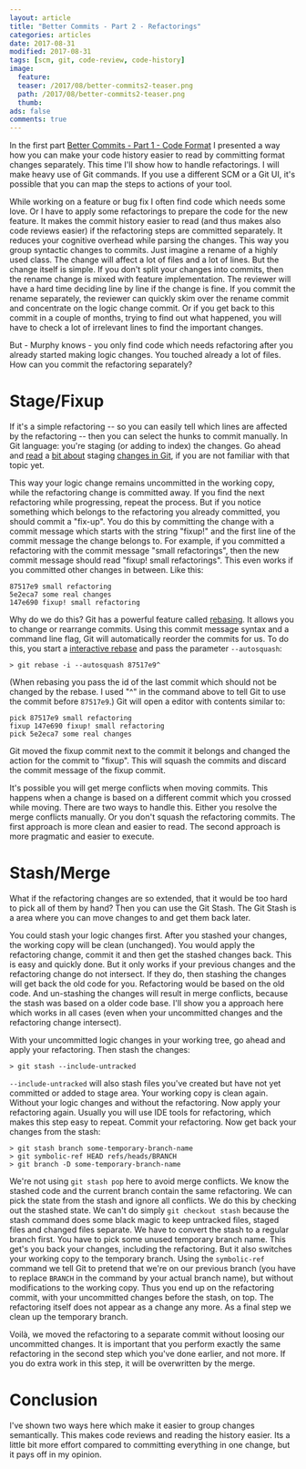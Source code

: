 ```yaml
---
layout: article
title: "Better Commits - Part 2 - Refactorings"
categories: articles
date: 2017-08-31
modified: 2017-08-31
tags: [scm, git, code-review, code-history]
image:
  feature: 
  teaser: /2017/08/better-commits2-teaser.png
  path: /2017/08/better-commits2-teaser.png
  thumb: 
ads: false
comments: true
---
```



In the first part [Better Commits - Part 1 - Code Format]({{site.url}}/2017/08/better-commits-1-code-format.html) I presented a way how you can make your code history easier to read by committing format changes separately. This time I'll show how to handle refactorings. I will make heavy use of Git commands. If you use a different SCM or a Git UI, it's possible that you can map the steps to actions of your tool.

While working on a feature or bug fix I often find code which needs some love. Or I have to apply some refactorings to prepare the code for the new feature. It makes the commit history easier to read (and thus makes also code reviews easier) if the refactoring steps are committed separately. It reduces your cognitive overhead while parsing the changes. This way you group syntactic changes to commits.
Just imagine a rename of a highly used class. The change will affect a lot of files and a lot of lines. But the change itself is simple. If you don't split your changes into commits, then the rename change is mixed with feature implementation. The reviewer will have a hard time deciding line by line if the change is fine. If you commit the rename separately, the reviewer can quickly skim over the rename commit and concentrate on the logic change commit. Or if you get back to this commit in a couple of months, trying to find out what happened, you will have to check a lot of irrelevant lines to find the important changes.

But - Murphy knows - you only find code which needs refactoring after you already started making logic changes. You touched already a lot of files. How can you commit the refactoring separately?

# Stage/Fixup

If it's a simple refactoring -- so you can easily tell which lines are affected by the refactoring -- then you can select the hunks to commit manually. In Git language: you're staging (or adding to index) the changes. Go ahead and [read](https://git-scm.com/book/en/v2/Getting-Started-Git-Basics#_the_three_states) a [bit about](https://githowto.com/staging_changes) staging [changes in Git](https://softwareengineering.stackexchange.com/questions/119782/what-does-stage-mean-in-git), if you are not familiar with that topic yet.

This way your logic change remains uncommitted in the working copy, while the refactoring change is committed away. If you find the next refactoring while progressing, repeat the process. But if you notice something which belongs to the refactoring you already committed, you should commit a "fix-up". You do this by committing the change with a commit message which starts with the string "fixup!" and the first line of the commit message the change belongs to. For example, if you committed a refactoring with the commit message "small refactorings", then the new commit message should read "fixup! small refactorings". This even works if you committed other changes in between. Like this:

```text
87517e9 small refactoring
5e2eca7 some real changes
147e690 fixup! small refactoring
```

Why do we do this? Git has a powerful feature called [rebasing](https://git-scm.com/book/de/v1/Git-Branching-Rebasing). It allows you to change or rearrange commits. Using this commit message syntax and a command line flag, Git will automatically reorder the commits for us. To do this, you start a [interactive rebase](https://git-scm.com/book/id/v2/Git-Tools-Rewriting-History) and pass the parameter `--autosquash`:

```text
> git rebase -i --autosquash 87517e9^
```

(When rebasing you pass the id of the last commit which should not be changed by the rebase. I used "^" in the command above to tell Git to use the commit before `87517e9`.) Git will open a editor with contents similar to:

```text
pick 87517e9 small refactoring
fixup 147e690 fixup! small refactoring
pick 5e2eca7 some real changes
```

Git moved the fixup commit next to the commit it belongs and changed the action for the commit to "fixup". This will squash the commits and discard the commit message of the fixup commit.

It's possible you will get merge conflicts when moving commits. This happens when a change is based on a different commit which you crossed while moving. There are two ways to handle this. Either you resolve the merge conflicts manually. Or you don't squash the refactoring commits. The first approach is more clean and easier to read. The second approach is more pragmatic and easier to execute.


# Stash/Merge
What if the refactoring changes are so extended, that it would be too hard to pick all of them by hand? Then you can use the Git Stash. The Git Stash is a area where you can move changes to and get them back later.

You could stash your logic changes first. After you stashed your changes, the working copy will be clean (unchanged). You would apply the refactoring change, commit it and then get the stashed changes back. This is easy and quickly done. But it only works if your previous changes and the refactoring change do not intersect. If they do, then stashing the changes will get back the old code for you. Refactoring would be based on the old code. And un-stashing the changes will result in merge conflicts, because the stash was based on a older code base. I'll show you a approach here which works in all cases (even when your uncommitted changes and the refactoring change intersect).

With your uncommitted logic changes in your working tree, go ahead and apply your refactoring. Then stash the changes:

```text
> git stash --include-untracked
```

`--include-untracked` will also stash files you've created but have not yet committed or added to stage area. Your working copy is clean again. Without your logic changes and without the refactoring. Now apply your refactoring again. Usually you will use IDE tools for refactoring, which makes this step easy to repeat. Commit your refactoring. Now get back your changes from the stash:

```text
> git stash branch some-temporary-branch-name
> git symbolic-ref HEAD refs/heads/BRANCH
> git branch -D some-temporary-branch-name
```

We're not using `git stash pop`  here to avoid merge conflicts. We know the stashed code and the current branch contain the same refactoring. We can pick the state from the stash and ignore all conflicts. We do this by checking out the stashed state. We can't do simply `git checkout stash` because the stash command does some black magic to keep untracked files, staged files and changed files separate. We have to convert the stash to a regular branch first. You have to pick some unused temporary branch name. This get's you back your changes, including the refactoring. But it also switches your working copy to the temporary branch. Using the `symbolic-ref` command we tell Git to pretend that we're on our previous branch (you have to replace `BRANCH` in the command by your actual branch name), but without modifications to the working copy. Thus you end up on the refactoring commit, with your uncommitted changes before the stash, on top. The refactoring itself does not appear as a change any more. As a final step we clean up the temporary branch.

Voilà, we moved the refactoring to a separate commit without loosing our uncommitted changes.
It is important that you perform exactly the same refactoring in the second step which you've done earlier, and not more. If you do extra work in this step, it will be overwritten by the merge.


# Conclusion

I've shown two ways here which make it easier to group changes semantically. This makes code reviews and reading the history easier. Its a little bit more effort compared to committing everything in one change, but it pays off in my opinion.

